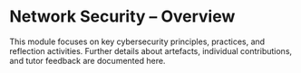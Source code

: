 # Network Security – Overview

This module focuses on key cybersecurity principles, practices, and reflection activities. 
Further details about artefacts, individual contributions, and tutor feedback are documented here.
